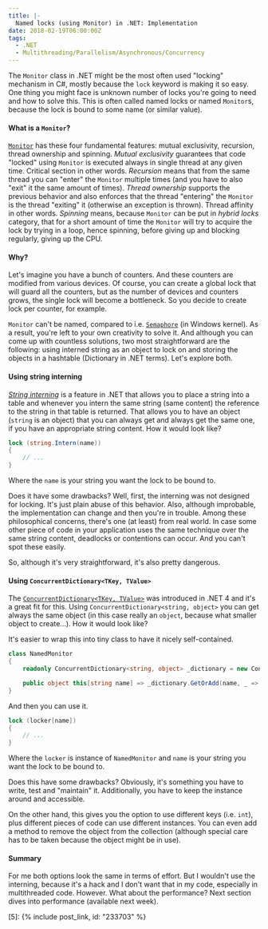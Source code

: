 ```yaml
---
title: |-
  Named locks (using Monitor) in .NET: Implementation
date: 2018-02-19T06:00:00Z
tags:
  - .NET
  - Multithreading/Parallelism/Asynchronous/Concurrency
---
```

The `Monitor` class in .NET might be the most often used "locking" mechanism in C#, mostly because the `lock` keyword is making it so easy. One thing you might face is unknown number of locks you're going to need and how to solve this. This is often called named locks or named `Monitor`s, because the lock is bound to some name (or similar value).

<!-- excerpt -->

#### What is a `Monitor`?

[`Monitor`][1] has these four fundamental features: mutual exclusivity, recursion, thread ownership and spinning. _Mutual exclusivity_ guarantees that code "locked" using `Monitor` is executed always in single thread at any given time. Critical section in other words. _Recursion_ means that from the same thread you can "enter" the `Monitor` multiple times (and you have to also "exit" it the same amount of times). _Thread ownership_ supports the previous behavior and also enforces that the thread "entering" the `Monitor` is the thread "exiting" it (otherwise an exception is thrown).  Thread affinity in other words. _Spinning_ means, because `Monitor` can be put in _hybrid locks_ category, that for a short amount of time the `Monitor` will try to acquire the lock by trying in a loop, hence spinning, before giving up and blocking regularly, giving up the CPU.

#### Why?

Let's imagine you have a bunch of counters. And these counters are modified from various devices. Of course, you can create a global lock that will guard all the counters, but as the number of devices and counters grows, the single lock will become a bottleneck. So you decide to create lock per counter, for example.

`Monitor` can't be named, compared to i.e. [`Semaphore`][2] (in Windows kernel). As a result, you're left to your own creativity to solve it. And although you can come up with countless solutions, two most straightforward are the following: using interned string as an object to lock on and storing the objects in a hashtable (Dictionary in .NET terms). Let's explore both.

#### Using string interning

[_String interning_][3] is a feature in .NET that allows you to place a string into a table and whenever you intern the same string (same content) the reference to the string in that table is returned. That allows you to have an object (`string` is an object) that you can always get and always get the same one, if you have an appropriate string content. How it would look like?

```csharp
lock (string.Intern(name))
{
	// ...
}
```

Where the `name` is your string you want the lock to be bound to.

Does it have some drawbacks? Well, first, the interning was not designed for locking. It's just plain abuse of this behavior. Also, although improbable, the implementation can change and then you're in trouble. Among these philosophical concerns, there's one (at least) from real world. In case some other piece of code in your application uses the same technique over the same string content, deadlocks or contentions can occur. And you can't spot these easily. 

So, although it's very straightforward, it's also pretty dangerous.

#### Using `ConcurrentDictionary<TKey, TValue>`

The [`ConcurrentDictionary<TKey, TValue>`][4] was introduced in .NET 4 and it's a great fit for this. Using `ConcurrentDictionary<string, object>` you can get always the same object (in this case really an `object`, because what smaller object to create...). How it would look like?

It's easier to wrap this into tiny class to have it nicely self-contained.

```csharp
class NamedMonitor
{
	readonly ConcurrentDictionary<string, object> _dictionary = new ConcurrentDictionary<string, object>();

	public object this[string name] => _dictionary.GetOrAdd(name, _ => new object());
}
```

And then you can use it.

```csharp
lock (locker[name])
{
	// ...
}
```

Where the `locker` is instance of `NamedMonitor` and `name` is your string you want the lock to be bound to.

Does this have some drawbacks? Obviously, it's something you have to write, test and "maintain" it.  Additionally, you have to keep the instance around and accessible. 

On the other hand, this gives you the option to use different keys (i.e. `int`), plus different pieces of code can use different instances. You can even add a method to remove the object from the collection (although special care has to be taken because the object might be in use).

#### Summary

For me both options look the same in terms of effort. But I wouldn't use the interning, because it's a hack and I don't want that in my code, especially in multithreaded code. However. What about the performance? Next section dives into performance (available next week).

[1]: https://docs.microsoft.com/en-us/dotnet/api/system.threading.monitor?view=netframework-4.7.1
[2]: https://docs.microsoft.com/en-us/dotnet/api/system.threading.semaphore?view=netframework-4.7.1
[3]: https://en.wikipedia.org/wiki/String_interning
[4]: https://docs.microsoft.com/en-us/dotnet/api/system.collections.concurrent.concurrentdictionary-2?view=netframework-4.7.1
[5]: {% include post_link, id: "233703" %}